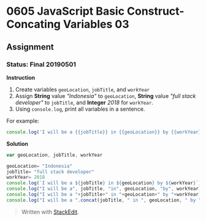 # 0605 JavaScript Basic Construct- Concating Variables 03
## Assignment
### Status: Final 20190501

**Instruction**
 1. Create variables `geoLocation`, `jobTitle`, and `workYear`
 2. Assign **String** value *"Indonesia"* to `geoLocation`, **String** value *"full stack developer"* to `jobTitle`, and **Integer** *2018* for `workYear`.
 3. Using `console.log`, print all variables in a sentence.

For example:
```JavaScript
console.log('I will be a {{jobTitle}} in {{geoLocation}} by {{workYear}}');
```

**Solution**
```JavaScript
var geoLocation, jobTitle, workYear

geoLocation= "Indonesia"
jobTitle= "full stack developer"
workYear= 2018
console.log(`I will be a ${jobTitle} in ${geoLocation} by ${workYear}`);
console.log("I will be a", jobTitle, "in", geoLocation, "by", workYear)
console.log("I will be a "+jobTitle+" in "+geoLocation+" by "+workYear)
console.log("I will be a ".concat(jobTitle, " in ", geoLocation, " by ", workYear))
```

> Written with [StackEdit](https://stackedit.io/).